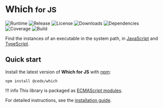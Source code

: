 # Which <small>for JS</small>
![Runtime](https://img.shields.io/node/v/@cedx/which.svg) ![Release](https://img.shields.io/npm/v/@cedx/which.svg) ![License](https://img.shields.io/npm/l/@cedx/which.svg) ![Downloads](https://img.shields.io/npm/dt/@cedx/which.svg) ![Dependencies](https://david-dm.org/cedx/which.js.svg) ![Coverage](https://coveralls.io/repos/github/cedx/which.js/badge.svg) ![Build](https://travis-ci.com/cedx/which.js.svg)

Find the instances of an executable in the system path,
in [JavaScript](https://developer.mozilla.org/en-US/docs/Web/JavaScript) and [TypeScript](https://www.typescriptlang.org).

## Quick start
Install the latest version of **Which for JS** with [npm](https://www.npmjs.com):

```shell
npm install @cedx/which
```

!!! info
    This library is packaged as [ECMAScript modules](https://nodejs.org/api/esm.html).

For detailed instructions, see the [installation guide](installation.md).
